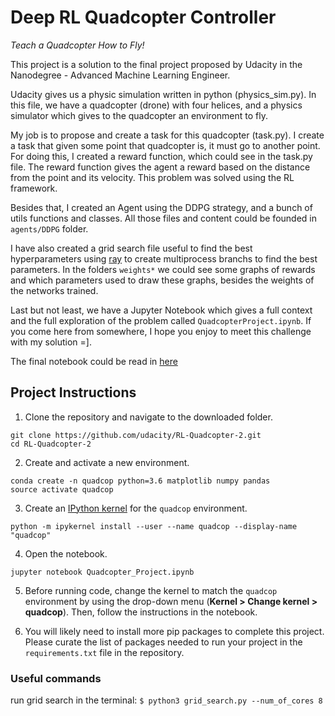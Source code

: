 # Deep RL Quadcopter Controller

*Teach a Quadcopter How to Fly!*

This project is a solution to the final project proposed by Udacity in the Nanodegree - Advanced Machine Learning Engineer.

Udacity gives us a physic simulation written in python (physics_sim.py). In this file, we have a quadcopter (drone) with four helices, and a physics simulator which gives to the quadcopter an environment to fly.

My job is to propose and create a task for this quadcopter (task.py). I create a task that given some point that quadcopter is, it must go to another point. For doing this, I created a reward function, which could see in the task.py file. The reward function gives the agent a reward based on the distance from the point and its velocity. This problem was solved using the RL framework.

Besides that, I created an Agent using the DDPG strategy, and a bunch of utils functions and classes. All those files and content could be founded in `agents/DDPG` folder.

I have also created a grid search file useful to find the best hyperparameters using [ray](https://github.com/ray-project/ray) to create multiprocess branchs to find the best parameters. In the folders `weights*` we could see some graphs of rewards and which parameters used to draw these graphs, besides the weights of the networks trained.

Last but not least, we have a Jupyter Notebook which gives a full context and the full exploration of the problem called `QuadcopterProject.ipynb`. If you come here from somewhere, I hope you enjoy to meet this challenge with my solution =].

The final notebook could be read in [here](http://htmlpreview.github.io/?https://github.com/BAlmeidaS/ReinforcementLearning-Quadcopter/blob/master/quadcopter_project.html)

## Project Instructions

1. Clone the repository and navigate to the downloaded folder.

```
git clone https://github.com/udacity/RL-Quadcopter-2.git
cd RL-Quadcopter-2
```

2. Create and activate a new environment.

```
conda create -n quadcop python=3.6 matplotlib numpy pandas
source activate quadcop
```

3. Create an [IPython kernel](http://ipython.readthedocs.io/en/stable/install/kernel_install.html) for the `quadcop` environment. 
```
python -m ipykernel install --user --name quadcop --display-name "quadcop"
```

4. Open the notebook.
```
jupyter notebook Quadcopter_Project.ipynb
```

5. Before running code, change the kernel to match the `quadcop` environment by using the drop-down menu (**Kernel > Change kernel > quadcop**). Then, follow the instructions in the notebook.

6. You will likely need to install more pip packages to complete this project.  Please curate the list of packages needed to run your project in the `requirements.txt` file in the repository.

### Useful commands
run grid search in the terminal:
`$ python3 grid_search.py --num_of_cores 8`
